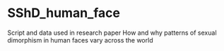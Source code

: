 # SShD_human_face
Script and data used in research paper How and why patterns of sexual dimorphism in human faces vary across the world
